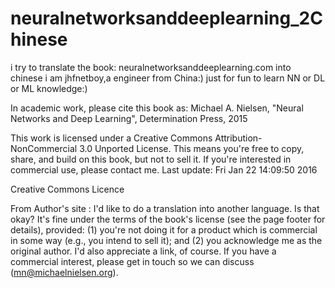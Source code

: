# neuralnetworksanddeeplearning_2Chinese
i try to translate the book: neuralnetworksanddeeplearning.com  into chinese
i am jhfnetboy,a engineer from China:)
just for fun to learn NN or DL or ML knowledge:)

In academic work, please cite this book as: Michael A. Nielsen, "Neural Networks and Deep Learning", Determination Press, 2015 

This work is licensed under a Creative Commons Attribution-NonCommercial 3.0 Unported License. This means you're free to copy, share, and build on this book, but not to sell it. If you're interested in commercial use, please contact me. Last update: Fri Jan 22 14:09:50 2016 


Creative Commons Licence

From Author's site :
I'd like to do a translation into another language. Is that okay?
 It's fine under the terms of the book's license (see the page footer for details), provided: (1) you're not doing it for a product which is commercial in some way (e.g., you intend to sell it); and (2) you acknowledge me as the original author. I'd also appreciate a link, of course. If you have a commercial interest, please get in touch so we can discuss (mn@michaelnielsen.org).





